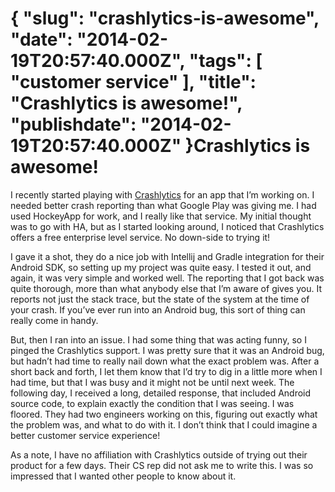 {
    "slug": "crashlytics-is-awesome",
    "date": "2014-02-19T20:57:40.000Z",
    "tags": [
        "customer service"
    ],
    "title": "Crashlytics is awesome!",
    "publishdate": "2014-02-19T20:57:40.000Z"
}Crashlytics is awesome!
=======================




<p>I recently started playing with <a href="https://www.crashlytics.com" target="_blank">Crashlytics</a> for an app that I&rsquo;m working on. I needed better crash reporting than what Google Play was giving me. I had used HockeyApp for work, and I really like that service. My initial thought was to go with HA, but as I started looking around, I noticed that Crashlytics offers a free enterprise level service. No down-side to trying it!</p>

<p>I gave it a shot, they do a nice job with Intellij and Gradle integration for their Android SDK, so setting up my project was quite easy. I tested it out, and again, it was very simple and worked well. The reporting that I got back was quite thorough, more than what anybody else that I&rsquo;m aware of gives you. It reports not just the stack trace, but the state of the system at the time of your crash. If you&rsquo;ve ever run into an Android bug, this sort of thing can really come in handy.</p>

<p>But, then I ran into an issue. I had some thing that was acting funny, so I pinged the Crashlytics support. I was pretty sure that it was an Android bug, but hadn&rsquo;t had time to really nail down what the exact problem was. After a short back and forth, I let them know that I&rsquo;d try to dig in a little more when I had time, but that I was busy and it might not be until next week. The following day, I received a long, detailed response, that included Android source code, to explain exactly the condition that I was seeing. I was floored. They had two engineers working on this, figuring out exactly what the problem was, and what to do with it. I don&rsquo;t think that I could imagine a better customer service experience!</p>

<p>As a note, I have no affiliation with Crashlytics outside of trying out their product for a few days. Their CS rep did not ask me to write this. I was so impressed that I wanted other people to know about it.</p>
